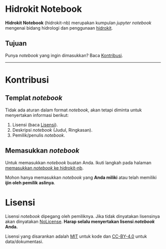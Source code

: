 <!-- Tambah logo -->

# Hidrokit Notebook

**Hidrokit Notebook** (hidrokit-nb) merupakan kumpulan _jupyter notebook_ mengenai bidang hidrologi dan penggunaan [hidrokit]. 

## Tujuan

Punya _notebook_ yang ingin dimasukkan? Baca [Kontribusi](#Kontribusi). 

----

# Kontribusi

## Templat _notebook_

Tidak ada aturan dalam format _notebook_, akan tetapi diminta untuk menyertakan informasi berikut:
1. Lisensi (baca [Lisensi](#Lisensi)).
2. Deskripsi _notebook_ (Judul, Ringkasan).
3. Pemilik/penulis _notebook_. 
<!-- Isi notebook template yang direkomendasikan -->

## Memasukkan _notebook_

Untuk memasukkan _notebook_ buatan Anda. Ikuti langkah pada halaman [memasukkan _notebook_ ke hidrokit-nb](). 

Mohon hanya memasukkan _notebook_ yang **Anda miliki** atau telah memiliki **ijin oleh pemilik aslinya**.


<!--  -->

# Lisensi

Lisensi _notebook_ dipegang oleh pemiliknya. Jika tidak dinyatakan lisensinya akan dinyatakan [NoLicense]. **Harap selalu menyertakan lisensi _notebook_ Anda.**

Lisensi yang disarankan adalah [MIT] untuk kode dan [CC-BY-4.0] untuk data/dokumentasi. 

<!-- LINK -->
[NoLicense]: https://choosealicense.com/no-permission/
[MIT]: https://choosealicense.com/licenses/mit/
[CC-BY-4.0]: https://choosealicense.com/licenses/cc-by-4.0/
[hidrokit]: https://taruma.github.io/hidrokit

